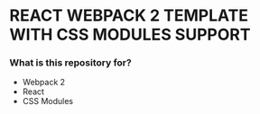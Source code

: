 # REACT WEBPACK 2 TEMPLATE WITH CSS MODULES SUPPORT #

### What is this repository for? ###

* Webpack 2
* React
* CSS Modules
